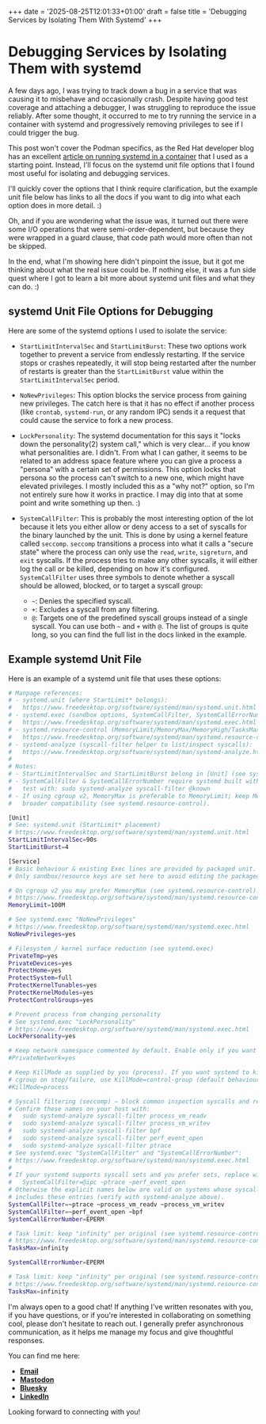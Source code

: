 +++
date = '2025-08-25T12:01:33+01:00'
draft = false
title = 'Debugging Services by Isolating Them With Systemd'
+++

# Debugging Services by Isolating Them with systemd

A few days ago, I was trying to track down a bug in a service that was causing it to misbehave and occasionally crash. Despite having good test coverage and attaching a debugger, I was struggling to reproduce the issue reliably. After some thought, it occurred to me to try running the service in a container with systemd and progressively removing privileges to see if I could trigger the bug.

This post won't cover the Podman specifics, as the Red Hat developer blog has an excellent [article on running systemd in a container](https://developers.redhat.com/blog/2019/04/24/how-to-run-systemd-in-a-container) that I used as a starting point. Instead, I'll focus on the systemd unit file options that I found most useful for isolating and debugging services.

I'll quickly cover the options that I think require clarification, but the example unit file below has links to all the docs if you want to dig into what each option does in more detail. :)

Oh, and if you are wondering what the issue was, it turned out there were some I/O operations that were semi-order-dependent, but because they were wrapped in a guard clause, that code path would more often than not be skipped.

In the end, what I'm showing here didn't pinpoint the issue, but it got me thinking about what the real issue could be. If nothing else, it was a fun side quest where I got to learn a bit more about systemd unit files and what they can do. :)

## systemd Unit File Options for Debugging

Here are some of the systemd options I used to isolate the service:

-   `StartLimitIntervalSec` and `StartLimitBurst`: These two options work together to prevent a service from endlessly restarting. If the service stops or crashes repeatedly, it will stop being restarted after the number of restarts is greater than the `StartLimitBurst` value within the `StartLimitIntervalSec` period.

-   `NoNewPrivileges`: This option blocks the service process from gaining new privileges. The catch here is that it has no effect if another process (like `crontab`, `systemd-run`, or any random IPC) sends it a request that could cause the service to fork a new process.

-   `LockPersonality`: The systemd documentation for this says it "locks down the personality(2) system call," which is very clear... if you know what personalities are. I didn't. From what I can gather, it seems to be related to an address space feature where you can give a process a "persona" with a certain set of permissions. This option locks that persona so the process can't switch to a new one, which might have elevated privileges. I mostly included this as a "why not?" option, so I'm not entirely sure how it works in practice. I may dig into that at some point and write something up then. :)

-   `SystemCallFilter`: This is probably the most interesting option of the lot because it lets you either allow or deny access to a set of syscalls for the binary launched by the unit. This is done by using a kernel feature called `seccomp`. `seccomp` transitions a process into what it calls a "secure state" where the process can only use the `read`, `write`, `sigreturn`, and `exit` syscalls. If the process tries to make any other syscalls, it will either log the call or be killed, depending on how it's configured. `SystemCallFilter` uses three symbols to denote whether a syscall should be allowed, blocked, or to target a syscall group:

    -   `~`: Denies the specified syscall.
    -   `+`: Excludes a syscall from any filtering.
    -   `@`: Targets one of the predefined syscall groups instead of a single syscall. You can use both `~` and `+` with `@`. The list of groups is quite long, so you can find the full list in the docs linked in the example.

## Example systemd Unit File

Here is an example of a systemd unit file that uses these options:

```bash
# Manpage references:
# - systemd.unit (where StartLimit* belongs):
#   https://www.freedesktop.org/software/systemd/man/systemd.unit.html
# - systemd.exec (sandbox options, SystemCallFilter, SystemCallErrorNumber, NoNewPrivileges):
#   https://www.freedesktop.org/software/systemd/man/systemd.exec.html
# - systemd.resource-control (MemoryLimit/MemoryMax/MemoryHigh/TasksMax):
#   https://www.freedesktop.org/software/systemd/man/systemd.resource-control.html
# - systemd-analyze (syscall-filter helper to list/inspect syscalls):
#   https://www.freedesktop.org/software/systemd/man/systemd-analyze.html
#
# Notes:
# - StartLimitIntervalSec and StartLimitBurst belong in [Unit] (see systemd.unit).
# - SystemCallFilter & SystemCallErrorNumber require systemd built with seccomp support;
#   test with: sudo systemd-analyze syscall-filter @known
# - If using cgroup v2, MemoryMax is preferable to MemoryLimit; keep MemoryLimit for
#   broader compatibility (see systemd.resource-control).

[Unit]
# See: systemd.unit (StartLimit* placement)
# https://www.freedesktop.org/software/systemd/man/systemd.unit.html
StartLimitIntervalSec=90s
StartLimitBurst=4

[Service]
# Basic behaviour & existing Exec lines are provided by packaged unit.
# Only sandbox/resource keys are set here to avoid editing the packaged file.

# On cgroup v2 you may prefer MemoryMax (see systemd.resource-control).
# https://www.freedesktop.org/software/systemd/man/systemd.resource-control.html
MemoryLimit=100M

# See systemd.exec "NoNewPrivileges"
# https://www.freedesktop.org/software/systemd/man/systemd.exec.html
NoNewPrivileges=yes

# Filesystem / kernel surface reduction (see systemd.exec)
PrivateTmp=yes
PrivateDevices=yes
ProtectHome=yes
ProtectSystem=full
ProtectKernelTunables=yes
ProtectKernelModules=yes
ProtectControlGroups=yes

# Prevent process from changing personality
# See systemd.exec "LockPersonality"
# https://www.freedesktop.org/software/systemd/man/systemd.exec.html
LockPersonality=yes

# Keep network namespace commented by default. Enable only if you want no network:
#PrivateNetwork=yes

# Keep KillMode as supplied by you (process). If you want systemd to kill whole
# cgroup on stop/failure, use KillMode=control-group (default behaviour).
#KillMode=process

# Syscall filtering (seccomp) — block common inspection syscalls and return EPERM.
# Confirm these names on your host with:
#   sudo systemd-analyze syscall-filter process_vm_readv
#   sudo systemd-analyze syscall-filter process_vm_writev
#   sudo systemd-analyze syscall-filter bpf
#   sudo systemd-analyze syscall-filter perf_event_open
#   sudo systemd-analyze syscall-filter ptrace
# See systemd.exec "SystemCallFilter" and "SystemCallErrorNumber":
# https://www.freedesktop.org/software/systemd/man/systemd.exec.html
#
# If your systemd supports syscall sets and you prefer sets, replace with e.g.
#   SystemCallFilter=@ipc ~ptrace ~perf_event_open
# Otherwise the explicit names below are valid on systems whose syscall list
# includes these entries (verify with systemd-analyze above).
SystemCallFilter=~ptrace ~process_vm_readv ~process_vm_writev
SystemCallFilter=~perf_event_open ~bpf
SystemCallErrorNumber=EPERM

# Task limit: keep "infinity" per original (see systemd.resource-control)
# https://www.freedesktop.org/software/systemd/man/systemd.resource-control.html
TasksMax=infinity

SystemCallErrorNumber=EPERM

# Task limit: keep "infinity" per original (see systemd.resource-control)
# https://www.freedesktop.org/software/systemd/man/systemd.resource-control.html
TasksMax=infinity
```

I'm always open to a good chat! If anything I've written resonates with you, if you have questions, or if you're interested in collaborating on something cool, please don't hesitate to reach out. I generally prefer asynchronous communication, as it helps me manage my focus and give thoughtful responses.

You can find me here:

*   [**Email**](mailto:me@gozes.dev)
*   [**Mastodon**](https://hachyderm.io/@gozes)
*   [**Bluesky**](https://bsky.app/profile/gozes.dev)
*   [**LinkedIn**](https://www.linkedin.com/in/juan-alberto-s-93490925)

Looking forward to connecting with you!
